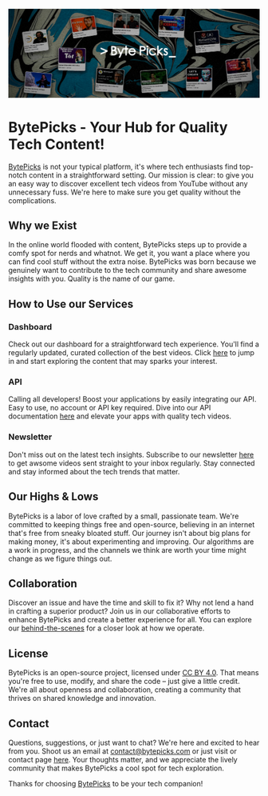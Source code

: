 ![BytePicks](./static/assets/markdown.png)

# BytePicks - Your Hub for Quality Tech Content!

[BytePicks](https://bytepicks.com) is not your typical platform, it's where tech enthusiasts find top-notch content in a straightforward setting. Our mission is clear: to give you an easy way to discover excellent tech videos from YouTube without any unnecessary fuss. We're here to make sure you get quality without the complications.

## Why we Exist

In the online world flooded with content, BytePicks steps up to provide a comfy spot for nerds and whatnot. We get it, you want a place where you can find cool stuff without the extra noise. BytePicks was born because we genuinely want to contribute to the tech community and share awesome insights with you. Quality is the name of our game.

## How to Use our Services

### Dashboard

Check out our dashboard for a straightforward tech experience. You'll find a regularly updated, curated collection of the best videos. Click [here](https://bytepicks.com/dashboard) to jump in and start exploring the content that may sparks your interest.

### API

Calling all developers! Boost your applications by easily integrating our API. Easy to use, no account or API key required. Dive into our API documentation [here](https://bytepicks.com/api-docs) and elevate your apps with quality tech videos.

### Newsletter

Don't miss out on the latest tech insights. Subscribe to our newsletter [here](https://bytepicks.com/newsletter) to get awsome videos sent straight to your inbox regularly. Stay connected and stay informed about the tech trends that matter.

## Our Highs & Lows

BytePicks is a labor of love crafted by a small, passionate team. We're committed to keeping things free and open-source, believing in an internet that's free from sneaky bloated stuff. Our journey isn't about big plans for making money, it's about experimenting and improving. Our algorithms are a work in progress, and the channels we think are worth your time might change as we figure things out.

## Collaboration

Discover an issue and have the time and skill to fix it? Why not lend a hand in crafting a superior product? Join us in our collaborative efforts to enhance BytePicks and create a better experience for all. You can explore our [behind-the-scenes](https://bytepicks.com/behind-the-scene) for a closer look at how we operate.

## License

BytePicks is an open-source project, licensed under [CC BY 4.0](https://creativecommons.org/licenses/by/4.0/). That means you're free to use, modify, and share the code – just give a little credit. We're all about openness and collaboration, creating a community that thrives on shared knowledge and innovation.

## Contact

Questions, suggestions, or just want to chat? We're here and excited to hear from you. Shoot us an email at [contact@bytepicks.com](mailto:contact@bytepicks.com) or just visit or contact page [here](https://bytepicks.com/contact). Your thoughts matter, and we appreciate the lively community that makes BytePicks a cool spot for tech exploration.

Thanks for choosing [BytePicks](https://bytepicks.com) to be your tech companion!
